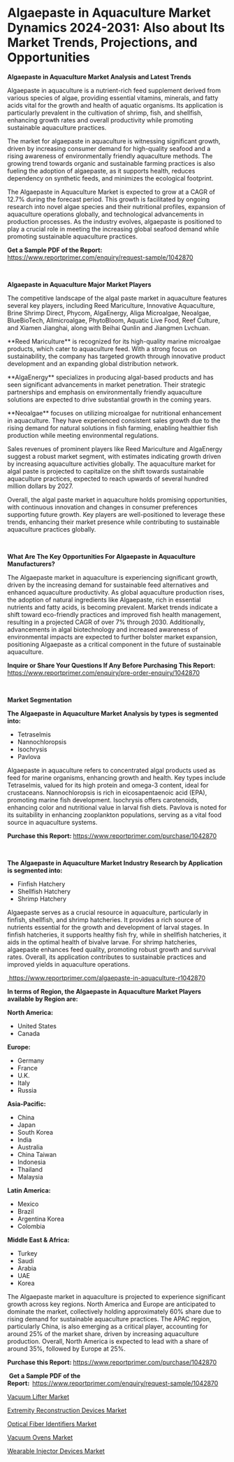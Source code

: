 <p><h1>Algaepaste in Aquaculture Market Dynamics 2024-2031: Also about Its Market Trends, Projections, and Opportunities</h1></p><p><strong>Algaepaste in Aquaculture Market Analysis and Latest Trends</strong></p>
<p><p>Algaepaste in aquaculture is a nutrient-rich feed supplement derived from various species of algae, providing essential vitamins, minerals, and fatty acids vital for the growth and health of aquatic organisms. Its application is particularly prevalent in the cultivation of shrimp, fish, and shellfish, enhancing growth rates and overall productivity while promoting sustainable aquaculture practices.</p><p>The market for algaepaste in aquaculture is witnessing significant growth, driven by increasing consumer demand for high-quality seafood and a rising awareness of environmentally friendly aquaculture methods. The growing trend towards organic and sustainable farming practices is also fueling the adoption of algaepaste, as it supports health, reduces dependency on synthetic feeds, and minimizes the ecological footprint.</p><p>The Algaepaste in Aquaculture Market is expected to grow at a CAGR of 12.7% during the forecast period. This growth is facilitated by ongoing research into novel algae species and their nutritional profiles, expansion of aquaculture operations globally, and technological advancements in production processes. As the industry evolves, algaepaste is positioned to play a crucial role in meeting the increasing global seafood demand while promoting sustainable aquaculture practices.</p></p>
<p><strong>Get a Sample PDF of the Report:&nbsp;</strong> <a href="https://www.reportprimer.com/enquiry/request-sample/1042870">https://www.reportprimer.com/enquiry/request-sample/1042870</a></p>
<p>&nbsp;</p>
<p><strong>Algaepaste in Aquaculture Major Market Players</strong></p>
<p><p>The competitive landscape of the algal paste market in aquaculture features several key players, including Reed Mariculture, Innovative Aquaculture, Brine Shrimp Direct, Phycom, AlgaEnergy, Aliga Microalgae, Neoalgae, BlueBioTech, Allmicroalgae, PhytoBloom, Aquatic Live Food, Reef Culture, and Xiamen Jianghai, along with Beihai Qunlin and Jiangmen Lvchuan.</p><p>**Reed Mariculture** is recognized for its high-quality marine microalgae products, which cater to aquaculture feed. With a strong focus on sustainability, the company has targeted growth through innovative product development and an expanding global distribution network. </p><p>**AlgaEnergy** specializes in producing algal-based products and has seen significant advancements in market penetration. Their strategic partnerships and emphasis on environmentally friendly aquaculture solutions are expected to drive substantial growth in the coming years.</p><p>**Neoalgae** focuses on utilizing microalgae for nutritional enhancement in aquaculture. They have experienced consistent sales growth due to the rising demand for natural solutions in fish farming, enabling healthier fish production while meeting environmental regulations.</p><p>Sales revenues of prominent players like Reed Mariculture and AlgaEnergy suggest a robust market segment, with estimates indicating growth driven by increasing aquaculture activities globally. The aquaculture market for algal paste is projected to capitalize on the shift towards sustainable aquaculture practices, expected to reach upwards of several hundred million dollars by 2027.</p><p>Overall, the algal paste market in aquaculture holds promising opportunities, with continuous innovation and changes in consumer preferences supporting future growth. Key players are well-positioned to leverage these trends, enhancing their market presence while contributing to sustainable aquaculture practices globally.</p></p>
<p>&nbsp;</p>
<p><strong>What Are The Key Opportunities For Algaepaste in Aquaculture Manufacturers?</strong></p>
<p><p>The Algaepaste market in aquaculture is experiencing significant growth, driven by the increasing demand for sustainable feed alternatives and enhanced aquaculture productivity. As global aquaculture production rises, the adoption of natural ingredients like Algaepaste, rich in essential nutrients and fatty acids, is becoming prevalent. Market trends indicate a shift toward eco-friendly practices and improved fish health management, resulting in a projected CAGR of over 7% through 2030. Additionally, advancements in algal biotechnology and increased awareness of environmental impacts are expected to further bolster market expansion, positioning Algaepaste as a critical component in the future of sustainable aquaculture.</p></p>
<p><strong>Inquire or Share Your Questions If Any Before Purchasing This Report:</strong> <a href="https://www.reportprimer.com/enquiry/pre-order-enquiry/1042870">https://www.reportprimer.com/enquiry/pre-order-enquiry/1042870</a></p>
<p>&nbsp;</p>
<p><strong>Market Segmentation</strong></p>
<p><strong>The Algaepaste in Aquaculture Market Analysis by types is segmented into:</strong></p>
<p><ul><li>Tetraselmis</li><li>Nannochloropsis</li><li>Isochrysis</li><li>Pavlova</li></ul></p>
<p><p>Algaepaste in aquaculture refers to concentrated algal products used as feed for marine organisms, enhancing growth and health. Key types include Tetraselmis, valued for its high protein and omega-3 content, ideal for crustaceans. Nannochloropsis is rich in eicosapentaenoic acid (EPA), promoting marine fish development. Isochrysis offers carotenoids, enhancing color and nutritional value in larval fish diets. Pavlova is noted for its suitability in enhancing zooplankton populations, serving as a vital food source in aquaculture systems.</p></p>
<p><strong>Purchase this Report:&nbsp;</strong><a href="https://www.reportprimer.com/purchase/1042870">https://www.reportprimer.com/purchase/1042870</a></p>
<p>&nbsp;</p>
<p><strong>The Algaepaste in Aquaculture Market Industry Research by Application is segmented into:</strong></p>
<p><ul><li>Finfish Hatchery</li><li>Shellfish Hatchery</li><li>Shrimp Hatchery</li></ul></p>
<p><p>Algaepaste serves as a crucial resource in aquaculture, particularly in finfish, shellfish, and shrimp hatcheries. It provides a rich source of nutrients essential for the growth and development of larval stages. In finfish hatcheries, it supports healthy fish fry, while in shellfish hatcheries, it aids in the optimal health of bivalve larvae. For shrimp hatcheries, algaepaste enhances feed quality, promoting robust growth and survival rates. Overall, its application contributes to sustainable practices and improved yields in aquaculture operations.</p></p>
<p><a href="https://www.reportprimer.com/algaepaste-in-aquaculture-r1042870">&nbsp;https://www.reportprimer.com/algaepaste-in-aquaculture-r1042870</a></p>
<p><strong>In terms of Region, the Algaepaste in Aquaculture Market Players available by Region are:</strong></p>
<p>
    <p> <strong> North America: </strong>
        <ul>
            <li>United States</li>
            <li>Canada</li>
        </ul>
        </p> 
    <p> <strong> Europe: </strong>
        <ul>
            <li>Germany</li>
            <li>France</li>
            <li>U.K.</li>
            <li>Italy</li>
            <li>Russia</li>
        </ul>
        </p> 
    <p> <strong> Asia-Pacific: </strong>
        <ul>
            <li>China</li>
            <li>Japan</li>
            <li>South Korea</li>
            <li>India</li>
            <li>Australia</li>
            <li>China Taiwan</li>
            <li>Indonesia</li>
            <li>Thailand</li>
            <li>Malaysia</li>
        </ul>
        </p> 
    <p> <strong> Latin America: </strong>
        <ul>
            <li>Mexico</li>
            <li>Brazil</li>
            <li>Argentina Korea</li>
            <li>Colombia</li>
        </ul>
        </p> 
    <p> <strong> Middle East & Africa: </strong>
        <ul>
            <li>Turkey</li>
            <li>Saudi</li>
            <li>Arabia</li>
            <li>UAE</li>
            <li>Korea</li>
        </ul>
    </p>
    </p>
<p><p>The Algaepaste market in aquaculture is projected to experience significant growth across key regions. North America and Europe are anticipated to dominate the market, collectively holding approximately 60% share due to rising demand for sustainable aquaculture practices. The APAC region, particularly China, is also emerging as a critical player, accounting for around 25% of the market share, driven by increasing aquaculture production. Overall, North America is expected to lead with a share of around 35%, followed by Europe at 25%.</p></p>
<p><strong>Purchase this Report: </strong><a href="https://www.reportprimer.com/purchase/1042870">https://www.reportprimer.com/purchase/1042870</a></p>
<p>&nbsp;<strong>Get a Sample PDF of the Report:&nbsp;&nbsp;</strong><a href="https://www.reportprimer.com/enquiry/request-sample/1042870">https://www.reportprimer.com/enquiry/request-sample/1042870</a></p>
<p><strong></strong></p>
<p><p><a href="https://www.linkedin.com/pulse/insights-vacuum-lifter-industry-market-financial-status-size-nvmnf">Vacuum Lifter Market</a></p><p><a href="https://medium.com/@chkhskano/how-regional-markets-are-adapting-to-extremity-reconstruction-devices-market-innovations-a13a450add18?postPublishedType=repub">Extremity Reconstruction Devices Market</a></p><p><a href="https://issuu.com/reportprime-2/docs/optical-fiber-identifiers-market-si_3b01577698a846">Optical Fiber Identifiers Market</a></p><p><a href="https://www.linkedin.com/pulse/vacuum-ovens-market-forecast-global-trends-analysis-from-jbfof">Vacuum Ovens Market</a></p><p><a href="https://medium.com/@chkhskano/global-wearable-injector-devices-market-opportunities-and-forecast-for-period-from-2024-to-2031-8652003536cb?postPublishedType=repub">Wearable Injector Devices Market</a></p></p>